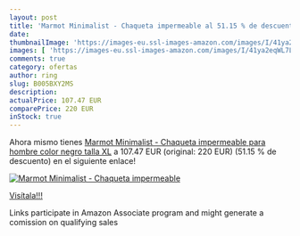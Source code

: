 ```yaml
---
layout: post
title: 'Marmot Minimalist - Chaqueta impermeable al 51.15 % de descuento'
date: 
thumbnailImage: 'https://images-eu.ssl-images-amazon.com/images/I/41ya2eqWL7L._SL200_.jpg'
images: [ 'https://images-eu.ssl-images-amazon.com/images/I/41ya2eqWL7L._SL200_.jpg' ]
comments: true
category: ofertas
author: ring
slug: B005BXY2MS
description:
actualPrice: 107.47 EUR
comparePrice: 220 EUR
inStock: true
---
```


Ahora mismo tienes [Marmot Minimalist - Chaqueta impermeable para hombre  color negro  talla XL](https://www.amazon.es/dp/B005BXY2MS/?tag=tolees-21) a 107.47 EUR (original: 220 EUR) (51.15 %  de descuento) en el siguiente enlace!

[![Marmot Minimalist - Chaqueta impermeable](https://images-eu.ssl-images-amazon.com/images/I/41ya2eqWL7L._SL200_.jpg)](https://www.amazon.es/dp/B005BXY2MS/?tag=tolees-21)

[Visítala!!!](https://www.amazon.es/dp/B005BXY2MS/?tag=tolees-21)

Links participate in Amazon Associate program and might generate a comission on qualifying sales
